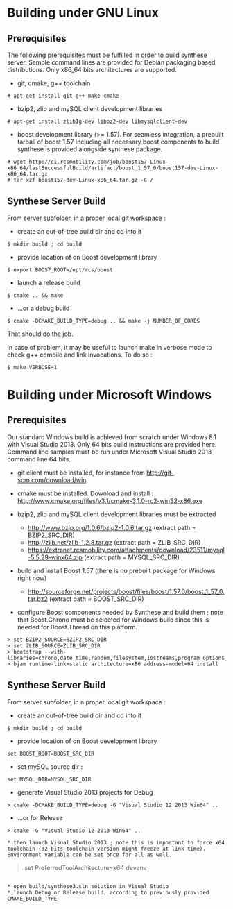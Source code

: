 # Building under GNU Linux

## Prerequisites

The following prerequisites must be fulfilled in order to build synthese server. Sample command lines are provided for Debian packaging based distributions. Only x86_64 bits architectures are supported.

* git, cmake, g++ toolchain
```
# apt-get install git g++ make cmake
```
* bzip2, zlib and mySQL client development libraries
```
# apt-get install zlib1g-dev libbz2-dev libmysqlclient-dev
``` 
* boost development library (>= 1.57). For seamless integration, a prebuilt tarball of boost 1.57 including all necessary boost components to build synthese is provided alongside synthese package.
```
# wget http://ci.rcsmobility.com/job/boost157-Linux-x86_64/lastSuccessfulBuild/artifact/boost_1_57_0/boost157-dev-Linux-x86_64.tar.gz
# tar xzf boost157-dev-Linux-x86_64.tar.gz -C /
``` 

## Synthese Server Build 

From server subfolder, in a proper local git workspace :
* create an out-of-tree build dir and cd into it
```
$ mkdir build ; cd build
``` 
* provide location of on Boost development library
```
$ export BOOST_ROOT=/opt/rcs/boost
``` 
* launch a release build
```
$ cmake .. && make
``` 
* ...or a debug build
```
$ cmake -DCMAKE_BUILD_TYPE=debug .. && make -j NUMBER_OF_CORES
``` 

That should do the job.

In case of problem, it may be useful to launch make in verbose mode to check g++ compile and link invocations. To do so : 
```
$ make VERBOSE=1
```

# Building under Microsoft Windows

## Prerequisites

Our standard Windows build is achieved from scratch under Windows 8.1 with Visual Studio 2013. Only 64 bits build instructions are provided here. Command line samples must be run under Microsoft Visual Studio 2013 command line 64 bits.

* git client must be installed, for instance from http://git-scm.com/download/win
* cmake must be installed. Download and install :  http://www.cmake.org/files/v3.1/cmake-3.1.0-rc2-win32-x86.exe
* bzip2, zlib and mySQL client development libraries must be extracted
  * http://www.bzip.org/1.0.6/bzip2-1.0.6.tar.gz (extract path = BZIP2_SRC_DIR)
  * http://zlib.net/zlib-1.2.8.tar.gz (extract path = ZLIB_SRC_DIR)
  * https://extranet.rcsmobility.com/attachments/download/23511/mysql-5.5.29-winx64.zip (extract path = MYSQL_SRC_DIR)

* build and install Boost 1.57 (there is no prebuilt package for Windows right now)
  * http://sourceforge.net/projects/boost/files/boost/1.57.0/boost_1_57_0.tar.bz2 (extract path = BOOST_SRC_DIR)

* configure Boost components needed by Synthese and build them ; note that Boost.Chrono must be selected for Windows build since this is needed for Boost.Thread on this platform. 
```
> set BZIP2_SOURCE=BZIP2_SRC_DIR
> set ZLIB_SOURCE=ZLIB_SRC_DIR
> bootstrap --with-libraries=chrono,date_time,random,filesystem,iostreams,program_options,regex,system,test,thread,zlib
> bjam runtime-link=static architecture=x86 address-model=64 install
```

## Synthese Server Build 
From server subfolder, in a proper local git workspace :

* create an out-of-tree build dir and cd into it
```
$ mkdir build ; cd build
``` 
* provide location of on Boost development library
```
set BOOST_ROOT=BOOST_SRC_DIR
``` 
* set mySQL source dir :
```
set MYSQL_DIR=MYSQL_SRC_DIR
```
* generate Visual Studio 2013 projects for Debug
```
> cmake -DCMAKE_BUILD_TYPE=debug -G "Visual Studio 12 2013 Win64" ..
```
* ...or for Release
```
> cmake -G "Visual Studio 12 2013 Win64" ..

* then launch Visual Studio 2013 ; note this is important to force x64 toolchain (32 bits toolchain version might freeze at link time). Environment variable can be set once for all as well.
```
> set PreferredToolArchitecture=x64
> devenv
```

* open build/synthese3.sln solution in Visual Studio
* launch Debug or Release build, according to previously provided CMAKE_BUILD_TYPE


